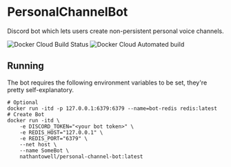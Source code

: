 # PersonalChannelBot
Discord bot which lets users create non-persistent personal voice channels.

![Docker Cloud Build Status](https://img.shields.io/docker/cloud/build/nathantowell/personal-channel-bot?style=flat-square) ![Docker Cloud Automated build](https://img.shields.io/docker/cloud/automated/nathantowell/personal-channel-bot?style=flat-square)
## Running
The bot requires the following environment variables to be set, they're pretty self-explanatory.

```
# Optional
docker run -itd -p 127.0.0.1:6379:6379 --name=bot-redis redis:latest
# Create Bot
docker run -itd \
    -e DISCORD_TOKEN="<your bot token>" \
	-e REDIS_HOST="127.0.0.1" \
	-e REDIS_PORT="6379" \
    --net host \
	--name SomeBot \
	nathantowell/personal-channel-bot:latest
```

